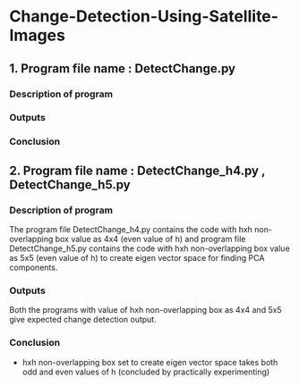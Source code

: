 # Change-Detection-Using-Satellite-Images 

## 1. Program file name : DetectChange.py 

### Description of program 

### Outputs

### Conclusion    

  

## 2. Program file name : DetectChange_h4.py , DetectChange_h5.py

### Description of program    
The program file DetectChange_h4.py contains the code with hxh non-overlapping box value as 4x4 (even value of h) and program file DetectChange_h5.py contains the code with hxh non-overlapping box value as 5x5 (even value of h) to create eigen vector space for finding PCA components.

### Outputs
Both the programs with value of hxh non-overlapping box as 4x4 and 5x5 give expected change detection output.

### Conclusion
* hxh non-overlapping box set to create eigen vector space takes both odd and even values of h (concluded by practically experimenting)
